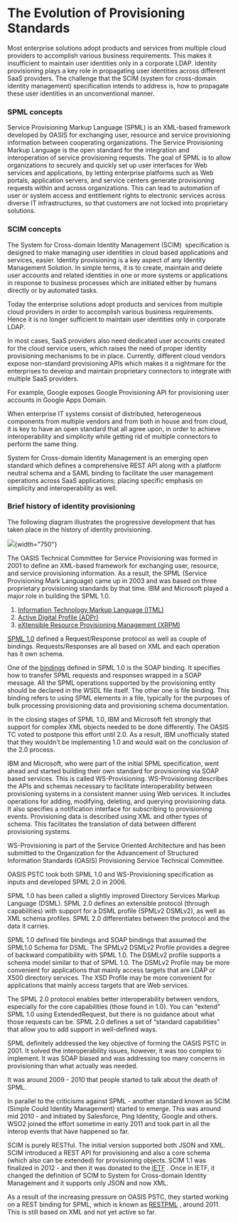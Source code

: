 # The Evolution of Provisioning Standards

Most enterprise solutions adopt products and services from multiple
cloud providers to accomplish various business requirements. This makes
it insufficient to maintain user identities only in a corporate LDAP.
Identity provisioning plays a key role in propagating user identities
across different SaaS providers. The challenge that the SCIM (system for
cross-domain identity management) specification intends to address is,
how to propagate these user identities in an unconventional manner.

### SPML concepts

Service Provisioning Markup Language (SPML) is an XML-based framework
developed by OASIS for exchanging user, resource and service
provisioning information between cooperating organizations. The Service
Provisioning Markup Language is the open standard for the integration
and interoperation of service provisioning requests. The goal of SPML is
to allow organizations to securely and quickly set up user interfaces
for Web services and applications, by letting enterprise platforms such
as Web portals, application servers, and service centers generate
provisioning requests within and across organizations. This can lead to
automation of user or system access and entitlement rights to electronic
services across diverse IT infrastructures, so that customers are not
locked into proprietary solutions.

### SCIM concepts

The System for Cross-domain Identity Management (SCIM)  specification is
designed to make managing user identities in cloud based applications
and services, easier. Identity provisioning is a key aspect of any
Identity Management Solution. In simple terms, it is to create, maintain
and delete user accounts and related identities in one or more systems
or applications in response to business processes which are initiated
either by humans directly or by automated tasks.

Today the enterprise solutions adopt products and services from multiple
cloud providers in order to accomplish various business requirements.
Hence it is no longer sufficient to maintain user identities only in
corporate LDAP.

In most cases, SaaS providers also need dedicated user accounts created
for the cloud service users, which raises the need of proper identity
provisioning mechanisms to be in place. Currently, different cloud
vendors expose non-standard provisioning APIs which makes it a nightmare
for the enterprises to develop and maintain proprietary connectors to
integrate with multiple SaaS providers.

For example, Google exposes Google Provisioning API for provisioning
user accounts in Google Apps Domain.

When enterprise IT systems consist of distributed, heterogeneous
components from multiple vendors and from both in house and from cloud,
it is key to have an open standard that all agree upon, in order to
achieve interoperability and simplicity while getting rid of multiple
connectors to perform the same thing.

System for Cross-domain Identity Management is an emerging open standard
which defines a comprehensive REST API along with a platform neutral
schema and a SAML binding to facilitate the user management operations
across SaaS applications; placing specific emphasis on simplicity and
interoperability as well.

### Brief history of identity provisioning

The following diagram illustrates the progressive development that has
taken place in the history of identity provisioning.

![](attachments/103330172/103330173.png){width="750"}

The OASIS Technical Committee for Service Provisioning was formed in
2001 to define an XML-based framework for exchanging user, resource, and
service provisioning information. As a result, the SPML (Service
Provisioning Mark Language) came up in 2003 and was based on three
proprietary provisioning standards by that time. IBM and Microsoft
played a major role in building the SPML 1.0.

1.  [Information Technology Markup Language
    (ITML)](http://xml.coverpages.org/itml.html)
2.  [Active Digital Profile (ADPr)](http://xml.coverpages.org/adpr.html)
3.  [eXtensible Resource Provisioning Management
    (XRPM)](http://xml.coverpages.org/xrpm.html)

[SPML
1.0](https://www.oasis-open.org/committees/download.php/3032/cs-pstc-spml-core-1.0.pdf)
defined a Request/Response protocol as well as couple of bindings.
Requests/Responses are all based on XML and each operation has it own
schema.

One of the [bindings](http://xml.coverpages.org/SPML-Bindings10-OS.pdf)
defined in SPML 1.0 is the SOAP binding. It specifies how to transfer
SPML requests and responses wrapped in a SOAP message. All the SPML
operations supported by the provisioning entity should be declared in
the WSDL file itself. The other one is file binding. This binding refers
to using SPML elements in a file, typically for the purposes of bulk
processing provisioning data and provisioning schema documentation.

In the closing stages of SPML 1.0, IBM and Microsoft felt strongly that
support for complex XML objects needed to be done differently. The OASIS
TC voted to postpone this effort until 2.0. As a result, IBM
unofficially stated that they wouldn't be implementing 1.0 and would
wait on the conclusion of the 2.0 process.

IBM and Microsoft, who were part of the initial SPML specification, went
ahead and started building their own standard for provisioning via SOAP
based services. This is called WS-Provisioning. WS-Provisioning
describes the APIs and schemas necessary to facilitate interoperability
between provisioning systems in a consistent manner using Web services.
It includes operations for adding, modifying, deleting, and querying
provisioning data. It also specifies a notification interface for
subscribing to provisioning events. Provisioning data is described using
XML and other types of schema. This facilitates the translation of data
between different provisioning systems.

WS-Provisioning is part of the Service Oriented Architecture and has
been submitted to the Organization for the Advancement of Structured
Information Standards (OASIS) Provisioning Service Technical Committee.

OASIS PSTC took both SPML 1.0 and WS-Provisioning specification as
inputs and developed SPML 2.0 in 2006.

SPML 1.0 has been called a slightly improved Directory Services Markup
Language (DSML). SPML 2.0 defines an extensible protocol (through
capabilities) with support for a DSML profile (SPMLv2 DSMLv2), as well
as XML schema profiles. SPML 2.0 differentiates between the protocol and
the data it carries.

SPML 1.0 defined file bindings and SOAP bindings that assumed the
SPML1.0 Schema for DSML. The SPMLv2 DSMLv2 Profile provides a degree of
backward compatibility with SPML 1.0. The DSMLv2 profile supports a
schema model similar to that of SPML 1.0. The DSMLv2 Profile may be more
convenient for applications that mainly access targets that are LDAP or
X500 directory services. The XSD Profile may be more convenient for
applications that mainly access targets that are Web services.

The SPML 2.0 protocol enables better interoperability between vendors,
especially for the core capabilities (those found in 1.0). You can
“extend” SPML 1.0 using ExtendedRequest, but there is no guidance about
what those requests can be. SPML 2.0 defines a set of “standard
capabilities” that allow you to add support in well-defined ways.

SPML definitely addressed the key objective of forming the OASIS PSTC in
2001. It solved the interoperability issues, however, it was too complex
to implement. It was SOAP biased and was addressing too many concerns in
provisioning than what actually was needed.

It was around 2009 - 2010 that people started to talk about the death of
SPML.

In parallel to the criticisms against SPML - another standard known as
SCIM (Simple Could Identity Management) started to emerge. This was
around mid 2010 - and initiated by Salesforce, Ping Identity, Google and
others. WSO2 joined the effort sometime in early 2011 and took part in
all the interop events that have happened so far.

SCIM is purely RESTful. The initial version supported both JSON and XML.
SCIM introduced a REST API for provisioning and also a core schema
(which also can be extended) for provisioning objects. SCIM 1.1 was
finalized in 2012 - and then it was donated to the
[IETF](http://tools.ietf.org/wg/scim/) . Once in IETF, it changed the
definition of SCIM to System for Cross-domain Identity Management and it
supports only JSON and now XML.

As a result of the increasing pressure on OASIS PSTC, they started
working on a REST binding for SPML, which is known as
[RESTPML](https://wiki.oasis-open.org/provision/restpml) , around 2011.
This is still based on XML and not yet active so far.
